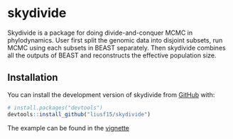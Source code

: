 
<!-- README.md is generated from README.Rmd. Please edit that file -->

# skydivide

<!-- badges: start -->
<!-- badges: end -->

Skydivide is a package for doing divide-and-conquer MCMC in
phylodynamics. User first split the genomic data into disjoint subsets,
run MCMC using each subsets in BEAST separately. Then skydivide combines
all the outputs of BEAST and reconstructs the effective population size.

## Installation

<!-- You can install the released version of skydivide from [CRAN](https://CRAN.R-project.org) with: -->
<!-- ``` r -->
<!-- install.packages("skydivde") -->
<!-- ``` -->

You can install the development version of skydivide from
[GitHub](https://github.com/) with:

``` r
# install.packages("devtools")
devtools::install_github("liusf15/skydivide")
```

The example can be found in the [vignette](vignettes/vignette.Rmd)

<!-- ## Example -->
<!-- This is a basic example which shows you how to solve a common problem: -->
<!-- ```{r example} -->
<!-- library(skydivide) -->
<!-- ## basic example code -->
<!-- ``` -->
<!-- What is special about using `README.Rmd` instead of just `README.md`? You can include R chunks like so: -->
<!-- ```{r cars} -->
<!-- summary(cars) -->
<!-- ``` -->
<!-- You'll still need to render `README.Rmd` regularly, to keep `README.md` up-to-date. `devtools::build_readme()` is handy for this. You could also use GitHub Actions to re-render `README.Rmd` every time you push. An example workflow can be found here: <https://github.com/r-lib/actions/tree/master/examples>. -->
<!-- You can also embed plots, for example: -->
<!-- ```{r pressure, echo = FALSE} -->
<!-- plot(pressure) -->
<!-- ``` -->
<!-- In that case, don't forget to commit and push the resulting figure files, so they display on GitHub and CRAN. -->
